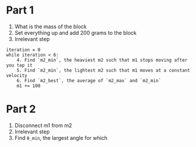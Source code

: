 # Part 1
1. What is the mass of the block
2. Set everything up and add 200 grams to the block
3. Irrelevant step

```
iteration = 0
while iteration < 6:
    4. Find `m2_min`, the heaviest m2 such that m1 stops moving after you tap it
    5. Find `m2_min`, the lightest m2 such that m1 moves at a constant velocity
    6. Find `m2_best`, the average of `m2_max` and `m2_min`
    m1 += 100
```

# Part 2
1. Disconnect m1 from m2
2. Irrelevant step
3. Find `θ_min`, the largest angle for which 
